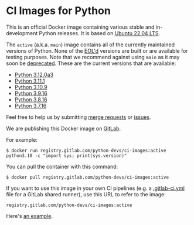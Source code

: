# CI Images for Python

This is an official Docker image containing various stable and in-development
Python releases.  It is based on [Ubuntu 22.04 LTS](http://releases.ubuntu.com/22.04/).

The `active` (a.k.a. `main`) image contains all of the currently maintained
versions of Python. None of the [EOL'd](https://endoflife.date/python)
versions are built or are available for testing purposes. Note that we
recommend against using `main` as it may soon be
[deprecated](https://gitlab.com/python-devs/ci-images/-/issues/20).  These are
the current versions that are available:

<!---
It would be great if we could create this list dynamically, since it's the
we already auto-detect the active versions from the git tags.
--->

* [Python 3.12.0a3](https://www.python.org/downloads/release/python-3120a3/)
* [Python 3.11.1](https://www.python.org/downloads/release/python-3111/)
* [Python 3.10.9](https://www.python.org/downloads/release/python-3109/)
* [Python 3.9.16](https://www.python.org/downloads/release/python-3916/)
* [Python 3.8.16](https://www.python.org/downloads/release/python-3816/)
* [Python 3.7.16](https://www.python.org/downloads/release/python-3716/)

Feel free to help us by submitting
[merge requests](https://gitlab.com/python-devs/ci-images/merge_requests) or
[issues](https://gitlab.com/python-devs/ci-images/issues).

We are publishing this Docker image on
[GitLab](https://gitlab.com/python-devs/ci-images/container_registry).

For example:

```
$ docker run registry.gitlab.com/python-devs/ci-images:active python3.10 -c "import sys; print(sys.version)"
```

You can pull the container with this command:

```
$ docker pull registry.gitlab.com/python-devs/ci-images:active
```

If you want to use this image in your own CI pipelines (e.g. a
[.gitlab-ci.yml](https://gitlab.com/help/ci/yaml/README.md) file for a GitLab
shared runner), use this URL to refer to the image:

```
registry.gitlab.com/python-devs/ci-images:active
```

Here's [an example](https://gitlab.com/warsaw/flufl.lock/-/blob/main/.gitlab-ci.yml).
